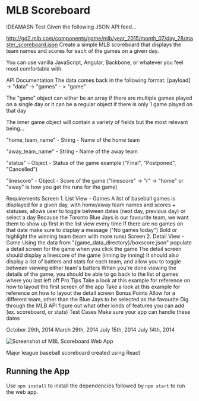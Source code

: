 # MLB Scoreboard

IDEAMASN Test
Given the following JSON API feed...

http://gd2.mlb.com/components/game/mlb/year_2015/month_07/day_28/master_scoreboard.json
Create a simple MLB scoreboard that displays the team names and scores for each of the games on a given day.

You can use vanilla JavaScript, Angular, Backbone, or whatever you feel most comfortable with.

API Documentation
The data comes back in the following format: [payload] -> "data" -> "games" - > "game"

The "game" object can either be an array if there are multiple games played on a single day or it can be a regular object if there is only 1 game played on that day

The inner game object will contain a variety of fields but the most relevant being...

"home_team_name" - String - Name of the home team

"away_team_name" - String - Name of the away team

"status" - Object - Status of the game example ("Final", "Postponed", "Cancelled")

"linescore" - Object - Score of the game ("linescore" -> "r" -> "home" or "away" is how you get the runs for the game)

Requirements
Screen 1. List View - Games
A list of baseball games is displayed for a given day, with home/away team names and scores + statuses, allows user to toggle between dates (next day, previous day) or select a day
Because the Toronto Blue Jays is our favourite team, we want them to show up first in the list view every time
If there are no games on that date make sure to display a message ("No games today")
Bold or highlight the winning team (team with more runs)
Screen 2. Detail View - Game
Using the data from "{game_data_directory}/boxscore.json" populate a detail screen for the game when you click the game
The detail screen should display a linescore of the game (inning by inning)
It should also display a list of batters and stats for each team, and allow you to toggle between viewing either team's batters
When you're done viewing the details of the game, you should be able to go back to the list of games where you last left off
Pro Tips
Take a look at this example for reference on how to layout the first screen of the app
Take a look at this example for reference on how to layout the detail screen
Bonus Points
Allow for a different team, other than the Blue Jays to be selected as the favourite
Dig through the MLB API figure out what other kinds of features you can add (ex. scoreboard, or stats)
Test Cases
Make sure your app can handle these dates

October 29th, 2014
March 29th, 2014
July 15th, 2014
July 14th, 2014

![Screenshot of MBL Scoreboard Web App](./project_screenshots)

Major league baseball scoreboard created using React

## Running the App

Use ``npm install`` to install the dependencies followed by ``npm start`` to run the web app. 